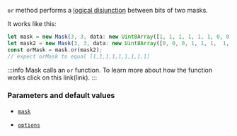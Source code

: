 `or` method performs a [logical disjunction](https://en.wikipedia.org/wiki/Logical_disjunction 'wikipedia link on logical disjunction') between bits of two masks.

It works like this:

```ts
let mask = new Mask(3, 3, data: new Uint8Array([1, 1, 1, 1, 1, 1, 0, 0, 0]));
let mask2 = new Mask(3, 3, data: new Uint8Array([0, 0, 0, 1, 1, 1,  1, 1, 1]));
const orMask = mask.or(mask2);
// expect orMask to equal [1,1,1,1,1,1,1,1,1]
```

:::info
Mask calls an `or` function. To learn more about how the function works click on this link(link).
:::

### Parameters and default values

- [`mask`](https://image-js.github.io/image-js-typescript/classes/Mask.html#or 'github.io link')

- [`options`](https://image-js.github.io/image-js-typescript/classes/Mask.html#or 'github.io link')
